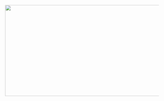 <a href="https://www.gitanimals.org/en_US?utm_medium=image&utm_source=Lee-Sujee&utm_content=farm">
<img
  src="https://render.gitanimals.org/farms/Lee-Sujee"
  width="600"
  height="300"
/>
</a>

